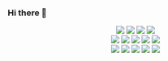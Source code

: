 ### Hi there 🌱

<div align="center">  
  <img src="https://img.shields.io/badge/-HTML-E34F26?logo=HTML5&logoColor=white"/>
  <img src="https://img.shields.io/badge/-CSS-1572B6?logo=CSS3&logoColor=white"/>
  <img src="https://img.shields.io/badge/-JavaScript-F7DF1E?logo=JavaScript&logoColor=white"/>
  <img src="https://img.shields.io/badge/-TypeScript-3178C6?logo=TypeScript&logoColor=white"/>
  <br/>
  <img src="https://img.shields.io/badge/-React-61DAFB?logo=React&logoColor=white"/>
  <img src="https://img.shields.io/badge/-Redux-764ABC?logo=Redux&logoColor=white"/>
  <img src="https://img.shields.io/badge/-Node.js-339933?logo=Node.js&logoColor=white"/>
  <img src="https://img.shields.io/badge/-Apollo-311C87?logo=Apollo-GraphQL&logoColor=white"/>
  <img src="https://img.shields.io/badge/-GraphQL-E10098?logo=GraphQL&logoColor=white"/>
  <br/>  
  <img src="https://img.shields.io/badge/-PHP-777BB4?logo=PHP&logoColor=white"/>
  <img src="https://img.shields.io/badge/-CI4-EF4223?logo=CodeIgniter&logoColor=white"/>
  <img src="https://img.shields.io/badge/-MySQL-4479A1?logo=MySQL&logoColor=white"/>
  <img src="https://img.shields.io/badge/-AWS-232F3E?logo=Amazon-AWS&logoColor=white"/>
  <img src="https://img.shields.io/badge/-Docker-2496ED?logo=Docker&logoColor=white"/>
</div>
<!--
**oktrees/oktrees** is a ✨ _special_ ✨ repository because its `README.md` (this file) appears on your GitHub profile.

Here are some ideas to get you started:

- 👋
- 🔭 I’m currently working on ...
- 🌱 I’m currently learning ...
- 👯 I’m looking to collaborate on ...
- 🤔 I’m looking for help with ...
- 💬 Ask me about ...
- 📫 How to reach me: ...
- 😄 Pronouns: ...
- ⚡ Fun fact: ...
-->
